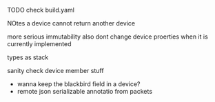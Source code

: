 TODO
check build.yaml

NOtes
a device cannot return another device 

more serious immutability
also dont change device proerties when it is currently implemented

types as stack

sanity check device member stuff


 - wanna keep the blackbird field in a device?
 - remote json serializable annotatio from packets